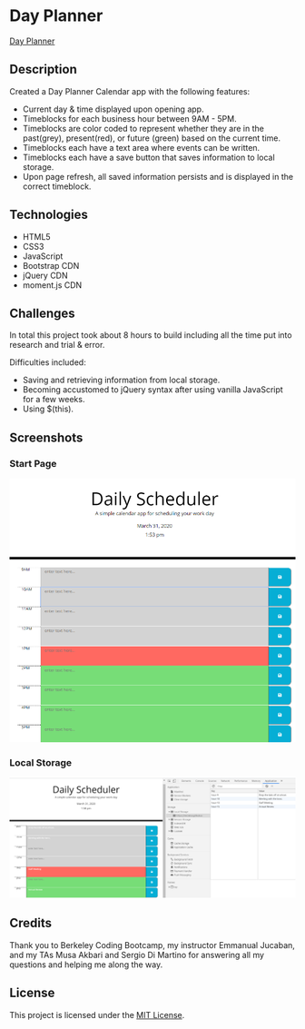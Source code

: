# Day Planner

[Day Planner](https://emmbra.github.io/homeworkWeek5/index.html)

## Description
Created a Day Planner Calendar app with the following features:

* Current day & time displayed upon opening app.
* Timeblocks for each business hour between 9AM - 5PM.
* Timeblocks are color coded to represent whether they are in the past(grey), present(red), or future (green) based on the current time.
* Timeblocks each have a text area where events can be written.
* Timeblocks each have a save button that saves information to local storage.
* Upon page refresh, all saved information persists and is displayed in the correct timeblock.

## Technologies

* HTML5
* CSS3
* JavaScript
* Bootstrap CDN
* jQuery CDN
* moment.js CDN

## Challenges

In total this project took about 8 hours to build including all the time put into research and trial & error.

Difficulties included:

* Saving and retrieving information from local storage.
* Becoming accustomed to jQuery syntax after using vanilla JavaScript for a few weeks.
* Using $(this).

## Screenshots
### Start Page

![Screenshot of Start Page](https://github.com/emmbra/homeworkWeek5/blob/master/assets/images/01-screenshot-start.png)

### Local Storage
![Screenshot of Local Storage](https://github.com/emmbra/homeworkWeek5/blob/master/assets/images/02-screenshot-localstorage.png)

## Credits

Thank you to Berkeley Coding Bootcamp, my instructor Emmanual Jucaban, and my TAs Musa Akbari and Sergio Di Martino for answering all my questions and helping me along the way.

## License

This project is licensed under the [MIT License](https://choosealicense.com/licenses/mit).